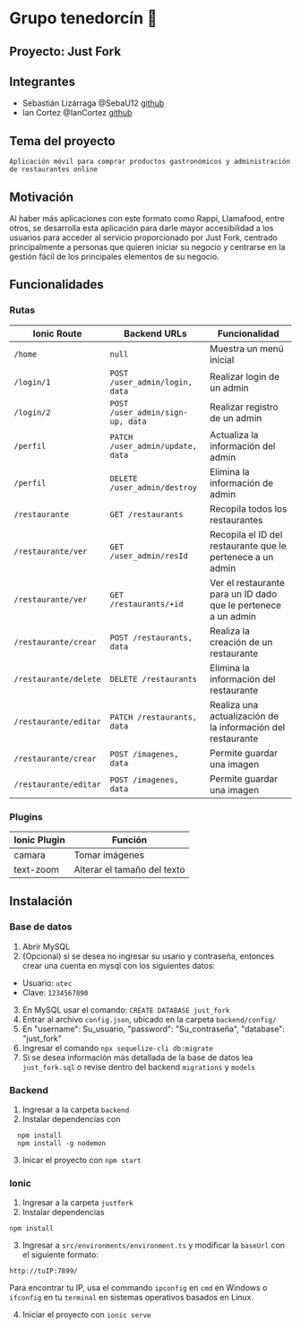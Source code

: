 # Grupo tenedorcín :fork_and_knife:


## Proyecto: Just Fork


## Integrantes

* Sebastián Lizárraga @SebaU12 [github](https://github.com/SebaU12)
* Ian Cortez @IanCortez [github](https://github.com/IanCortez)



## Tema del proyecto

`Aplicación móvil para comprar productos gastronómicos y administración de restaurantes online` 



## Motivación

Al haber más aplicaciones con este formato como Rappi, Llamafood, entre otros, se desarrolla esta aplicación para darle mayor accesibilidad a los usuarios 
para acceder al servicio proporcionado por Just Fork, centrado principalmente a personas que quieren iniciar su negocio y centrarse en la gestión fácil de los
principales elementos de su negocio.



## Funcionalidades


### Rutas

| Ionic Route | Backend URLs | Funcionalidad |
| ---- | ---- | ---- |
| `/home` |  `null` | Muestra un menú inicial |
| `/login/1` | `POST /user_admin/login, data` | Realizar login de un admin | 
| `/login/2` | `POST /user_admin/sign-up, data` | Realizar registro de un admin |
| `/perfil` | `PATCH /user_admin/update, data` | Actualiza la información del admin | 
| `/perfil` | `DELETE /user_admin/destroy` | Elimina la información de admin |
| `/restaurante` | `GET /restaurants` | Recopila todos los restaurantes |
| `/restaurante/ver` | `GET /user_admin/resId` | Recopila el ID del restaurante que le pertenece a un admin |
| `/restaurante/ver` | `GET /restaurants/+id` | Ver el restaurante para un ID dado que le pertenece a un admin |
| `/restaurante/crear` | `POST /restaurants, data` | Realiza la creación de un restaurante | 
| `/restaurante/delete` | `DELETE /restaurants` | Elimina la información del restaurante | 
| `/restaurante/editar` | `PATCH /restaurants, data` | Realiza una actualización de la información del restaurante |  
| `/restaurante/crear` | `POST /imagenes, data` | Permite guardar una imagen | 
| `/restaurante/editar` | `POST /imagenes, data` | Permite guardar una imagen | 


### Plugins

| Ionic Plugin | Función |
| ---- | ---- |
| camara | Tomar imágenes |
| text-zoom | Alterar el tamaño del texto |




## Instalación

### Base de datos

1. Abrir MySQL
2. (Opcional) si se desea no ingresar su usario y contraseña, entonces crear una cuenta en mysql con los siguientes datos:
  * Usuario: `utec`
  * Clave: `1234567890`
3. En MySQL usar el comando: `CREATE DATABASE just_fork`
4. Entrar al archivo `config.json`, ubicado en la carpeta `backend/config/`
5. En "username": Su_usuario, "password": "Su_contraseña", "database": "just_fork"
6. Ingresar el comando `npx sequelize-cli db:migrate`
7. Si se desea información más detallada de la base de datos lea `just_fork.sql` o revise dentro del backend `migrations` y `models`


### Backend

1. Ingresar a la carpeta `backend`
2. Instalar dependencias con 
```
  npm install
  npm install -g nodemon
```
  
3. Inicar el proyecto con `npm start`


### Ionic

1. Ingresar a la carpeta `justfork`
2. Instalar dependencias
  
  `npm install`
  
3. Ingresar a `src/environments/environment.ts` y modificar la `baseUrl` con el siguiente formato:

``
http://tuIP:7899/
``

Para encontrar tu IP, usa el commando `ipconfig` en `cmd` en Windows o `ifconfig` en tu `terminal` en sistemas operativos basados en Linux.


4. Iniciar el proyecto con `ionic serve`

